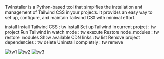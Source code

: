 TwInstaller is a Python-based tool that simplifies the installation and management of Tailwind CSS in your projects. It provides an easy way to set up, configure, and maintain Tailwind CSS with minimal effort.


install	Install Tailwind CSS : tw install
Set up Tailwind in current project :	tw project
Run Tailwind in watch mode : tw execute
Restore node_modules :	tw restore_modules
Show available CDN links : tw list
Remove project dependencies :	tw delete
Uninstall completely	: tw remove

![tw1](https://github.com/user-attachments/assets/b43f601a-ba29-43c8-a3da-d965246e8a03)
![tw2](https://github.com/user-attachments/assets/e9e49019-4913-4bc1-af11-b7ff09e0652a)
![tw3](https://github.com/user-attachments/assets/08f7ed80-fc7b-4de6-8094-b9ffb420d981)
